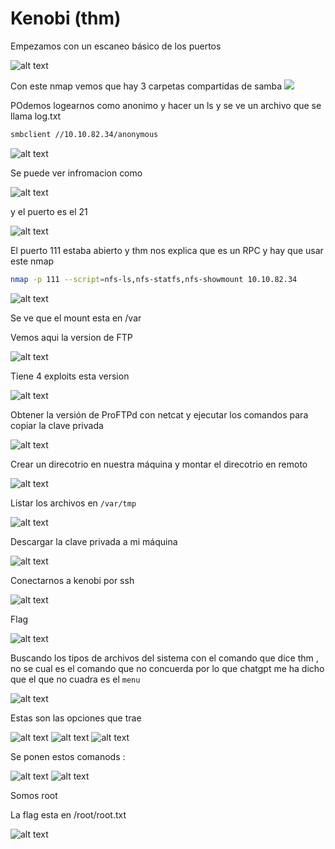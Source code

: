 # Kenobi (thm)

Empezamos con un escaneo básico de los puertos

![alt text](image.png)

Con este nmap vemos que hay 3 carpetas compartidas de samba
![](image-1.png)

POdemos logearnos como anonimo y hacer un ls y se ve un archivo que se llama log.txt

```bash
smbclient //10.10.82.34/anonymous
```

![alt text](image-2.png)

Se puede ver infromacion como

![alt text](image-3.png)

y el puerto es el 21 

![alt text](image-4.png)

El puerto 111 estaba abierto y thm nos explica que es un RPC y hay que usar este nmap 

```bash
nmap -p 111 --script=nfs-ls,nfs-statfs,nfs-showmount 10.10.82.34
```

![alt text](image-5.png)

Se ve que el mount esta en /var

Vemos aqui la version de FTP 

![alt text](image-6.png)

Tiene 4 exploits esta version

![alt text](image-7.png)

Obtener la versión de ProFTPd con netcat y ejecutar los comandos para copiar la clave privada 

![alt text](image-9.png)


Crear un direcotrio en nuestra máquina y montar el direcotrio en remoto 

![alt text](image-10.png)

Listar los archivos en `/var/tmp`

![alt text](image-11.png)

Descargar la clave privada a mi máquina

![alt text](image-12.png)

Conectarnos a kenobi por ssh

![alt text](image-13.png)

Flag

![alt text](image-14.png)


Buscando los tipos de archivos del sistema con el comando que dice thm , no se cual es el comando que no concuerda por lo que chatgpt me ha dicho que el que no cuadra es el `menu` 

![alt text](image-15.png)

Estas son las opciones que trae

![alt text](image-16.png)
![alt text](image-17.png)
![alt text](image-18.png)

Se ponen estos comanods :

![alt text](image-19.png)
![alt text](image-20.png)

Somos root

La flag esta en /root/root.txt

![alt text](image-21.png)

